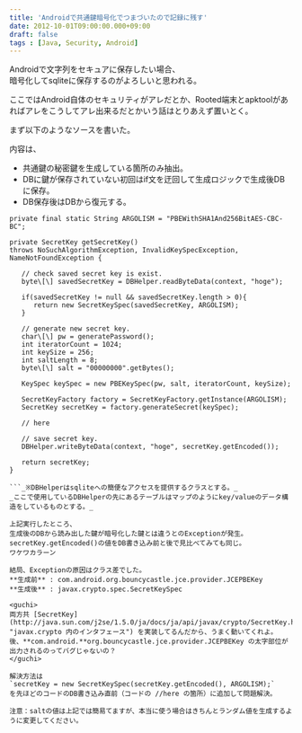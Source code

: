```yaml
---
title: 'Androidで共通鍵暗号化でつまづいたので記録に残す'
date: 2012-10-01T09:00:00.000+09:00
draft: false
tags : [Java, Security, Android]
---
```


Androidで文字列をセキュアに保存したい場合、  
暗号化してsqliteに保存するのがよろしいと思われる。  
  
ここではAndroid自体のセキュリティがアレだとか、Rooted端末とapktoolがあればアレをこうしてアレ出来るだとかいう話はとりあえず置いとく。  
  
まず以下のようなソースを書いた。  
  
内容は、  
  

*   共通鍵の秘密鍵を生成している箇所のみ抽出。
*   DBに鍵が保存されていない初回はif文を迂回して生成ロジックで生成後DBに保存。
*   DB保存後はDBから復元する。

```
private final static String ARGOLISM = "PBEWithSHA1And256BitAES-CBC-BC";  
  
private SecretKey getSecretKey()  
throws NoSuchAlgorithmException, InvalidKeySpecException, NameNotFoundException {  
  
   // check saved secret key is exist.  
   byte\[\] savedSecretKey = DBHelper.readByteData(context, "hoge");  
  
   if(savedSecretKey != null && savedSecretKey.length > 0){  
      return new SecretKeySpec(savedSecretKey, ARGOLISM);  
   }  
  
   // generate new secret key.  
   char\[\] pw = generatePassword();  
   int iteratorCount = 1024;  
   int keySize = 256;  
   int saltLength = 8;  
   byte\[\] salt = "00000000".getBytes();  
  
   KeySpec keySpec = new PBEKeySpec(pw, salt, iteratorCount, keySize);  
  
   SecretKeyFactory factory = SecretKeyFactory.getInstance(ARGOLISM);  
   SecretKey secretKey = factory.generateSecret(keySpec);  
  
   // here  
  
   // save secret key.  
   DBHelper.writeByteData(context, "hoge", secretKey.getEncoded());  
  
   return secretKey;  
}  

```_※DBHelperはsqliteへの簡便なアクセスを提供するクラスとする。_  
_ここで使用しているDBHelperの先にあるテーブルはマップのようにkey/valueのデータ構造をしているものとする。_  
  
上記実行したところ、  
生成後のDBから読み出した鍵が暗号化した鍵とは違うとのExceptionが発生。  
secretKey.getEncoded()の値をDB書き込み前と後で見比べてみても同じ。  
ワケワカラーン  
  
結局、Exceptionの原因はクラス差でした。  
**生成前** : com.android.org.bouncycastle.jce.provider.JCEPBEKey  
**生成後** : javax.crypto.spec.SecretKeySpec  
  
<guchi>  
両方共 [SecretKey](http://java.sun.com/j2se/1.5.0/ja/docs/ja/api/javax/crypto/SecretKey.html "javax.crypto 内のインタフェース") を実装してるんだから、うまく動いてくれよ。  
後、**com.android.**org.bouncycastle.jce.provider.JCEPBEKey の太字部位が出力されるのってバグじゃないの？  
</guchi>  
  
解決方法は  
`secretKey = new SecretKeySpec(secretKey.getEncoded(), ARGOLISM);`  
を先ほどのコードのDB書き込み直前（コードの //here の箇所）に追加して問題解決。  
  
注意：saltの値は上記では簡易てますが、本当に使う場合はきちんとランダム値を生成するように変更してください。